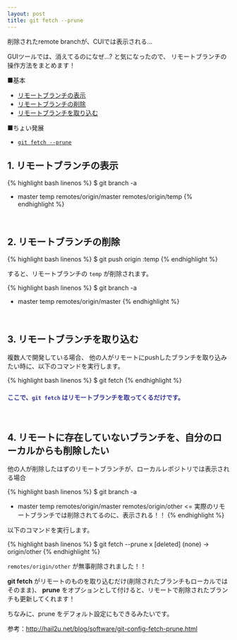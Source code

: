 ```yaml
---
layout: post
title: git fetch --prune
---
```


削除されたremote branchが、CUIでは表示される...

GUIツールでは、消えてるのになぜ...? と気になったので、
リモートブランチの操作方法をまとめます！

■基本

- <a href="#show">リモートブランチの表示</a>
- <a href="#delete">リモートブランチの削除</a>
- <a href="#fetch">リモートブランチを取り込む</a>

■ちょい発展

- <a href="#prune">`git fetch --prune`</a>

<h2 id="show">1. リモートブランチの表示</h2>

{% highlight bash linenos %}
$ git branch -a
* master
  temp
  remotes/origin/master
  remotes/origin/temp
{% endhighlight %}

&nbsp;

<h2 id="delete">2. リモートブランチの削除</h2>

{% highlight bash linenos %}
$ git push origin :temp
{% endhighlight %}

すると、リモートブランチの `temp` が削除されます。

{% highlight bash linenos %}
$ git branch -a
* master
  temp
  remotes/origin/master
{% endhighlight %}

&nbsp;

<h2 id="fetch">3. リモートブランチを取り込む</h2>
複数人で開発している場合、
他の人がリモートにpushしたブランチを取り込みたい時に、以下のコマンドを実行します。

{% highlight bash linenos %}
$ git fetch
{% endhighlight %}

#### <span style="color: #333399;">ここで、`git fetch` は<strong>リモートブランチを取ってくるだけ</strong>です。</span>

&nbsp;

<h2 id="prune">4. リモートに存在していないブランチを、自分のローカルからも削除したい</h2>
他の人が削除したはずのリモートブランチが、ローカルレポジトリでは表示される場合

{% highlight bash linenos %}
$ git branch -a
* master
  temp
  remotes/origin/master
  remotes/origin/other  <= 実際のリモートブランチでは削除されてるのに、表示される！！
{% endhighlight %}

以下のコマンドを実行します。

{% highlight bash linenos %}
$ git fetch --prune
x [deleted]         (none)     -> origin/other
{% endhighlight %}

`remotes/origin/other` が無事削除されました！！

<strong>git fetch</strong> がリモートのものを取り込むだけ(削除されたブランチもローカルではそのまま)、
<strong>prune</strong> をオプションとして付けると、リモートで削除されたブランチも更新してくれます！

ちなみに、prune をデフォルト設定にもできるみたいです。

参考：<a href="http://hail2u.net/blog/software/git-config-fetch-prune.html" target="_blank">http://hail2u.net/blog/software/git-config-fetch-prune.html</a>
